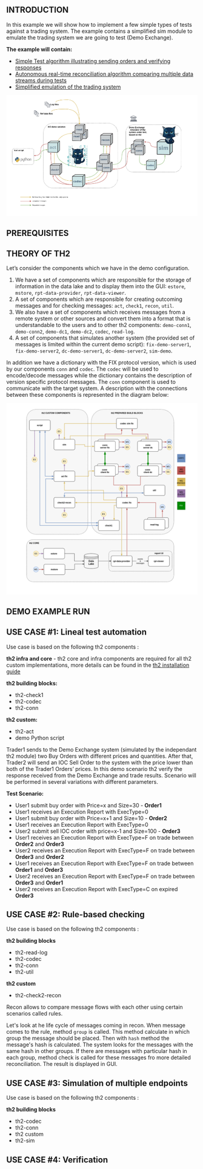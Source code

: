 ## INTRODUCTION
In this example we will show how to implement a few simple types of tests against a trading system. The example contains a simplified sim module to emulate the trading system we are going to test (Demo Exchange).

**The example will contain:**

* [Simple Test algorithm illustrating sending orders and verifying responses](https://github.com/th2-net/th2-documentation/wiki/_new#use-case-1-lineal-test-automation)
* [Autonomous real-time reconciliation algorithm comparing multiple data streams during tests](https://github.com/th2-net/th2-documentation/wiki/_new#use-case-2-rule-based-checking)
* [Simplified emulation of the trading system](https://github.com/th2-net/th2-documentation/wiki/_new#use-case-3-simulation-of-multiple-endpoints)

![](https://github.com/th2-net/th2-documentation/blob/master/images/th2architecture/th2_HL_schema.png)

## PREREQUISITES



## THEORY OF TH2
Let’s consider the components which we have in the demo configuration. 
1. We have a set of components which are responsible for the storage of information in the data lake and to display them into the GUI: `estore`, `mstore`, `rpt-data-provider`, `rpt-data-viewer`.
2. A set of components which are responsible for creating outcoming messages and for checking messages: `act`, `check1`, `recon`, `util`.
3. We also have a set of components which receives messages from a remote system or other sources and convert them into a format that is understandable to the users and to other th2 components: `demo-conn1`, `demo-conn2`, `demo-dc1`, `demo-dc2`, `codec`, `read-log`.
4. A set of components that simulates another system (the provided set of messages is limited within the current demo script): `fix-demo-server1`, `fix-demo-server2`, `dc-demo-server1`, `dc-demo-server2`, `sim-demo`.

In addition we have a dictionary with the FIX protocol version, which is used by our components `conn` and `codec`. The `codec` will be used to encode/decode messages while the dictionary contains the description of version specific protocol messages. The `conn` component is used to communicate with the target system. A description with the connections between these components is represented in the diagram below:

![](https://github.com/th2-net/th2-documentation/blob/master/images/th2architecture/th2_schema.png)


## DEMO EXAMPLE RUN

## USE CASE #1: Lineal test automation
Use case is based on the following th2 components :

**th2 infra and core** - th2 core and infra components are required for all th2 custom implementations, more details can be found in the [th2 installation guide](https://github.com/th2-net/th2-infra) 

**th2 building blocks:**
* th2-check1
* th2-codec
* th2-conn

**th2 custom:**
* th2-act 
* demo Python script 

Trader1 sends to the Demo Exchange system (simulated by the independant th2 module) two Buy Orders with different prices and quantities. After that, Trader2 will send an IOC Sell Order to the system with the price lower than both of the Trader1 Orders’ prices. In this demo scenario th2 verify the response received from the Demo Exchange and trade results. Scenario will be performed in several variations with different parameters.

**Test Scenario:**
* User1 submit buy order with Price=x and Size=30 - **Order1**
* User1 receives an Execution Report with ExecType=0
* User1 submit buy order with Price=x+1 and Size=10 - **Order2**
* User1 receives an Execution Report with ExecType=0
* User2 submit sell IOC order with price=x-1 and Size=100 - **Order3**
* User1 receives an Execution Report with ExecType=F on trade between **Order2** and **Order3**
* User2 receives an Execution Report with ExecType=F on trade between **Order3** and **Order2**
* User1 receives an Execution Report with ExecType=F on trade between **Order1** and **Order3**
* User2 receives an Execution Report with ExecType=F on trade between **Order3** and **Order1**
* User2 receives an Execution Report with ExecType=C on expired **Order3**

## USE CASE #2: Rule-based checking
Use case is based on the following th2 components :

**th2 building blocks**
* th2-read-log
* th2-codec
* th2-conn
* th2-util

**th2 custom** 
* th2-check2-recon

Recon allows to compare message flows with each other using certain scenarios called rules.

Let's look at he life cycle of messages coming in recon. When message comes to the rule, method `group` is called. This method calculate in which group the message should be placed. Then with `hash` method the message's hash is calculated. The system looks for the messages with the same hash in other groups. If there are messages with particular hash in each group, method check is called for these messages fro more detailed reconciliation. The result is displayed in GUI.
 
## USE CASE #3: Simulation of multiple endpoints
Use case is based on the following th2 components :

**th2 building blocks**

* th2-codec
* th2-conn
* th2 custom 
* th2-sim

## USE CASE #4: Verification